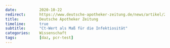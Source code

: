 ```yaml
---
date:          2020-10-22
redirect:      https://www.deutsche-apotheker-zeitung.de/news/artikel/2020/10/22/ct-wert-als-mass-fuer-die-infektiositaet
title:         Deutsche Apotheker Zeitung
timeline:      true
subtitle:      "Ct-Wert als Maß für die Infektiosität"
categories:    Wissenschaft
tags:          [daz, pcr-test]
---
```

